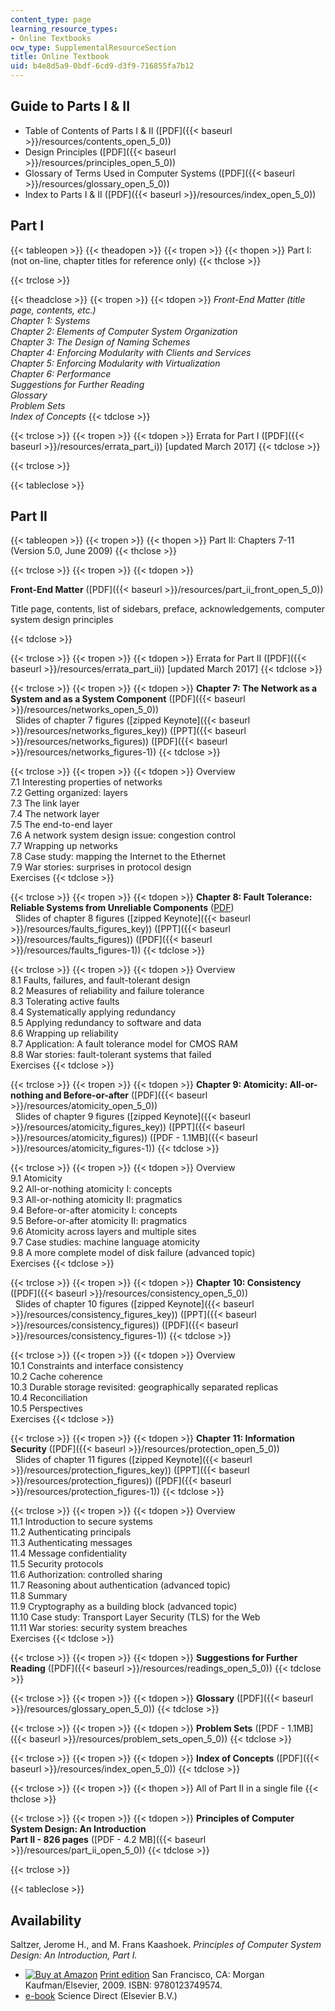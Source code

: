 ```yaml
---
content_type: page
learning_resource_types:
- Online Textbooks
ocw_type: SupplementalResourceSection
title: Online Textbook
uid: b4e8d5a9-0bdf-6cd9-d3f9-716855fa7b12
---
```


Guide to Parts I & II
---------------------

*   Table of Contents of Parts I & II ([PDF]({{< baseurl >}}/resources/contents_open_5_0))
*   Design Principles ([PDF]({{< baseurl >}}/resources/principles_open_5_0))
*   Glossary of Terms Used in Computer Systems ([PDF]({{< baseurl >}}/resources/glossary_open_5_0))
*   Index to Parts I & II ([PDF]({{< baseurl >}}/resources/index_open_5_0))

Part I
------

{{< tableopen >}}
{{< theadopen >}}
{{< tropen >}}
{{< thopen >}}
Part I: (not on-line, chapter titles for reference only)
{{< thclose >}}

{{< trclose >}}

{{< theadclose >}}
{{< tropen >}}
{{< tdopen >}}
_Front-End Matter (title page, contents, etc.)_  
_Chapter 1: Systems_  
_Chapter 2: Elements of Computer System Organization_  
_Chapter 3: The Design of Naming Schemes_  
_Chapter 4: Enforcing Modularity with Clients and Services_  
_Chapter 5: Enforcing Modularity with Virtualization_  
_Chapter 6: Performance_  
_Suggestions for Further Reading_  
_Glossary_  
_Problem Sets_  
_Index of Concepts_
{{< tdclose >}}

{{< trclose >}}
{{< tropen >}}
{{< tdopen >}}
Errata for Part I ([PDF]({{< baseurl >}}/resources/errata_part_i)) \[updated March 2017\]
{{< tdclose >}}

{{< trclose >}}

{{< tableclose >}}

Part II
-------

{{< tableopen >}}
{{< tropen >}}
{{< thopen >}}
Part II: Chapters 7-11 (Version 5.0, June 2009)
{{< thclose >}}

{{< trclose >}}
{{< tropen >}}
{{< tdopen >}}


**Front-End Matter** ([PDF]({{< baseurl >}}/resources/part_ii_front_open_5_0))

Title page, contents, list of sidebars, preface, acknowledgements, computer system design principles


{{< tdclose >}}

{{< trclose >}}
{{< tropen >}}
{{< tdopen >}}
Errata for Part II ([PDF]({{< baseurl >}}/resources/errata_part_ii)) \[updated March 2017\]
{{< tdclose >}}

{{< trclose >}}
{{< tropen >}}
{{< tdopen >}}
**Chapter 7: The Network as a System and as a System Component** ([PDF]({{< baseurl >}}/resources/networks_open_5_0))  
  Slides of chapter 7 figures ([zipped Keynote]({{< baseurl >}}/resources/networks_figures_key)) ([PPT]({{< baseurl >}}/resources/networks_figures)) ([PDF]({{< baseurl >}}/resources/networks_figures-1))
{{< tdclose >}}

{{< trclose >}}
{{< tropen >}}
{{< tdopen >}}
Overview  
7.1 Interesting properties of networks  
7.2 Getting organized: layers  
7.3 The link layer  
7.4 The network layer  
7.5 The end-to-end layer  
7.6 A network system design issue: congestion control  
7.7 Wrapping up networks  
7.8 Case study: mapping the Internet to the Ethernet  
7.9 War stories: surprises in protocol design  
Exercises
{{< tdclose >}}

{{< trclose >}}
{{< tropen >}}
{{< tdopen >}}
**Chapter 8: Fault Tolerance: Reliable Systems from Unreliable Components** ([PDF](/resources/res-6-004-principles-of-computer-system-design-an-introduction-spring-2009/online-textbook/faults_open_5_0.pdf))  
  Slides of chapter 8 figures ([zipped Keynote]({{< baseurl >}}/resources/faults_figures_key)) ([PPT]({{< baseurl >}}/resources/faults_figures)) ([PDF]({{< baseurl >}}/resources/faults_figures-1))
{{< tdclose >}}

{{< trclose >}}
{{< tropen >}}
{{< tdopen >}}
Overview  
8.1 Faults, failures, and fault-tolerant design  
8.2 Measures of reliability and failure tolerance  
8.3 Tolerating active faults  
8.4 Systematically applying redundancy  
8.5 Applying redundancy to software and data  
8.6 Wrapping up reliability  
8.7 Application: A fault tolerance model for CMOS RAM  
8.8 War stories: fault-tolerant systems that failed  
Exercises
{{< tdclose >}}

{{< trclose >}}
{{< tropen >}}
{{< tdopen >}}
**Chapter 9: Atomicity: All-or-nothing and Before-or-after** ([PDF]({{< baseurl >}}/resources/atomicity_open_5_0))  
  Slides of chapter 9 figures ([zipped Keynote]({{< baseurl >}}/resources/atomicity_figures_key)) ([PPT]({{< baseurl >}}/resources/atomicity_figures)) ([PDF - 1.1MB]({{< baseurl >}}/resources/atomicity_figures-1))
{{< tdclose >}}

{{< trclose >}}
{{< tropen >}}
{{< tdopen >}}
Overview  
9.1 Atomicity  
9.2 All-or-nothing atomicity I: concepts  
9.3 All-or-nothing atomicity II: pragmatics  
9.4 Before-or-after atomicity I: concepts  
9.5 Before-or-after atomicity II: pragmatics  
9.6 Atomicity across layers and multiple sites  
9.7 Case studies: machine language atomicity  
9.8 A more complete model of disk failure (advanced topic)  
Exercises
{{< tdclose >}}

{{< trclose >}}
{{< tropen >}}
{{< tdopen >}}
**Chapter 10: Consistency** ([PDF]({{< baseurl >}}/resources/consistency_open_5_0))  
  Slides of chapter 10 figures ([zipped Keynote]({{< baseurl >}}/resources/consistency_figures_key)) ([PPT]({{< baseurl >}}/resources/consistency_figures)) ([PDF]({{< baseurl >}}/resources/consistency_figures-1))
{{< tdclose >}}

{{< trclose >}}
{{< tropen >}}
{{< tdopen >}}
Overview  
10.1 Constraints and interface consistency  
10.2 Cache coherence  
10.3 Durable storage revisited: geographically separated replicas  
10.4 Reconciliation  
10.5 Perspectives  
Exercises
{{< tdclose >}}

{{< trclose >}}
{{< tropen >}}
{{< tdopen >}}
**Chapter 11: Information Security** ([PDF]({{< baseurl >}}/resources/protection_open_5_0))  
  Slides of chapter 11 figures ([zipped Keynote]({{< baseurl >}}/resources/protection_figures_key)) ([PPT]({{< baseurl >}}/resources/protection_figures)) ([PDF]({{< baseurl >}}/resources/protection_figures-1))
{{< tdclose >}}

{{< trclose >}}
{{< tropen >}}
{{< tdopen >}}
Overview  
11.1 Introduction to secure systems  
11.2 Authenticating principals  
11.3 Authenticating messages  
11.4 Message confidentiality  
11.5 Security protocols  
11.6 Authorization: controlled sharing  
11.7 Reasoning about authentication (advanced topic)  
11.8 Summary  
11.9 Cryptography as a building block (advanced topic)  
11.10 Case study: Transport Layer Security (TLS) for the Web  
11.11 War stories: security system breaches  
Exercises
{{< tdclose >}}

{{< trclose >}}
{{< tropen >}}
{{< tdopen >}}
**Suggestions for Further Reading** ([PDF]({{< baseurl >}}/resources/readings_open_5_0))
{{< tdclose >}}

{{< trclose >}}
{{< tropen >}}
{{< tdopen >}}
**Glossary** ([PDF]({{< baseurl >}}/resources/glossary_open_5_0))
{{< tdclose >}}

{{< trclose >}}
{{< tropen >}}
{{< tdopen >}}
**Problem Sets** ([PDF - 1.1MB]({{< baseurl >}}/resources/problem_sets_open_5_0))
{{< tdclose >}}

{{< trclose >}}
{{< tropen >}}
{{< tdopen >}}
**Index of Concepts** ([PDF]({{< baseurl >}}/resources/index_open_5_0))
{{< tdclose >}}

{{< trclose >}}
{{< tropen >}}
{{< thopen >}}
All of Part II in a single file
{{< thclose >}}

{{< trclose >}}
{{< tropen >}}
{{< tdopen >}}
**Principles of Computer System Design: An Introduction  
Part II - 826 pages** ([PDF - 4.2 MB]({{< baseurl >}}/resources/part_ii_open_5_0))
{{< tdclose >}}

{{< trclose >}}

{{< tableclose >}}

Availability
------------

Saltzer, Jerome H., and M. Frans Kaashoek. _Principles of Computer System Design: An Introduction, Part I._

*   [![Buy at Amazon](/images/a_logo_17.gif)](http://www.amazon.com/exec/obidos/ASIN/0123749573/ref=nosim/mitopencourse-20) [Print edition](http://www.elsevierdirect.com/product.jsp?isbn=9780123749574) San Francisco, CA: Morgan Kaufman/Elsevier, 2009. ISBN: 9780123749574.
*   [e-book](http://www.sciencedirect.com/science/book/9780123749574) Science Direct (Elsevier B.V.)